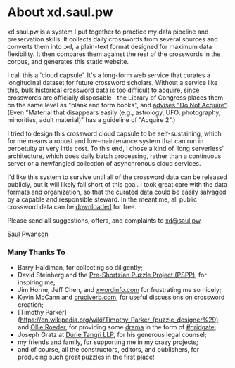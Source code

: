 # About xd.saul.pw

xd.saul.pw is a system I put together to practice my data pipeline and preservation skills.
It collects daily crosswords from several sources and converts them into .xd, a plain-text format designed for maximum data flexibility.
It then compares them against the rest of the crosswords in the corpus, and generates this static website.

I call this a 'cloud capsule'. It's a long-form web service that curates a longitudinal dataset for future crossword scholars.  Without a service like this, bulk historical crossword data is too difficult to acquire, since crosswords are officially disposable--the Library of Congress places them on the same level as "blank and form books", and [advises "Do Not Acquire"](https://www.loc.gov/library/reports/co_bpr/JIG-S/Selection_AppendixE_v2.pdf).
(Even "Material that disappears easily (e.g., astrology, UFO, photography, minorities, adult material)" has a guideline of "Acquire 2".)

I tried to design this crossword cloud capsule to be self-sustaining, which for me means a robust and low-maintenance system that can run in perpetuity at very little cost.
To this end, I chose a kind of ‘long serverless’ architecture, which does daily batch processing, rather than a continuous server or a newfangled collection of asynchronous cloud services.

I'd like this system to survive until all of the crossword data can be released publicly, but it will likely fall short of this goal.  I took great care with the data formats and organization, so that the curated data could be easily salvaged by a capable and responsible steward. In the meantime, all public crossword data can be [downloaded](/data#download) for free.

Please send all suggestions, offers, and complaints to [xd@saul.pw](mailto:xd@saul.pw).

[Saul Pwanson](saul.pw)

### Many Thanks To

* Barry Haldiman, for collecting so diligently;
* David Steinberg and the [Pre-Shortzian Puzzle Project (PSPP)](www.preshortzianpuzzleproject.com), for inspiring me;
* Jim Horne, Jeff Chen, and [xwordinfo.com](xwordinfo.com) for frustrating me so nicely;
* Kevin McCann and [cruciverb.com](cruciverb.com), for useful discussions on crossword creation;
* [Timothy Parker](https://en.wikipedia.org/wiki/Timothy_Parker_(puzzle_designer%29) and [Ollie Roeder](http://fivethirtyeight.com/features/a-plagiarism-scandal-is-unfolding-in-the-crossword-world/), for providing some [drama]() in the form of [#gridgate](https://twitter.com/hashtag/gridgate);
* Joseph Gratz at [Durie Tangri LLP](durietangri.com), for his generous legal counsel;
* my friends and family, for supporting me in my crazy projects;
* and of course, all the constructors, editors, and publishers, for producing such great puzzles in the first place!

